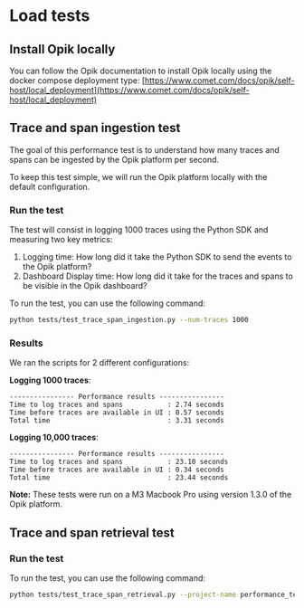 # Load tests

## Install Opik locally

You can follow the Opik documentation to install Opik locally using the docker compose deployment
type: [https://www.comet.com/docs/opik/self-host/local_deployment](https://www.comet.com/docs/opik/self-host/local_deployment)

## Trace and span ingestion test

The goal of this performance test is to understand how many traces and spans can be ingested by the Opik platform per
second.

To keep this test simple, we will run the Opik platform locally with the default configuration.

### Run the test

The test will consist in logging 1000 traces using the Python SDK and measuring two key metrics:

1. Logging time: How long did it take the Python SDK to send the events to the Opik platform?
2. Dashboard Display time: How long did it take for the traces and spans to be visible in the Opik dashboard?

To run the test, you can use the following command:

```bash
python tests/test_trace_span_ingestion.py --num-traces 1000
```

### Results

We ran the scripts for 2 different configurations:

**Logging 1000 traces**:

```
---------------- Performance results ----------------
Time to log traces and spans           : 2.74 seconds
Time before traces are available in UI : 0.57 seconds
Total time                             : 3.31 seconds
```

**Logging 10,000 traces**:

```
---------------- Performance results ----------------
Time to log traces and spans           : 23.10 seconds
Time before traces are available in UI : 0.34 seconds
Total time                             : 23.44 seconds
```

**Note:** These tests were run on a M3 Macbook Pro using version 1.3.0 of the Opik platform.

## Trace and span retrieval test

### Run the test

To run the test, you can use the following command:

```bash
python tests/test_trace_span_retrieval.py --project-name performance_test --start-date 2025-03-07
```
